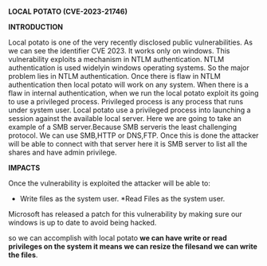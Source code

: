 **LOCAL POTATO (CVE-2023-21746)**

**INTRODUCTION**

Local potato is one of the very recently disclosed public vulnerabilities. As we can see the identifier CVE 2023.
It works only on windows.
This vulnerability exploits a mechanism in NTLM authentication.
NTLM authentication is used widelyin windows operating systems.  So the major problem lies in NTLM authentication.
Once there is flaw in NTLM authentication then local potato will work on any system.
When there is a flaw in internal authentication, when we run the local potato exploit its going to use a privileged process.
Privileged process is any process that runs under system user.
Local potato use a privileged process into launching a session against the available local server.
Here we are going to take an example of a SMB server.Because SMB serveris the least challenging protocol.
We can use SMB,HTTP or DNS,FTP.
Once this is done the attacker will be able to connect with that server here it is SMB server to list all the shares and have admin privilege.

**IMPACTS**

Once the vulnerability is exploited the attacker will be able to:
* Write files as the system user.
*Read Files as the system user.

Microsoft has released a patch for this vulnerability  by making sure our windows is up to date to avoid being hacked.

so we can accomplish with local potato **we can have write or read privileges on the system it means we can resize the filesand we can write the files**.
